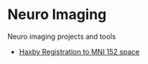 # Neuro Imaging
Neuro imaging projects and tools

- [Haxby Registration to MNI 152 space](/haxby-registration)
